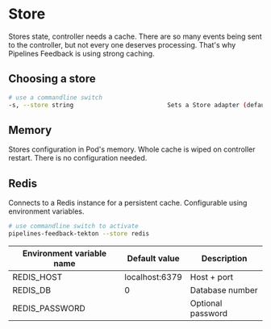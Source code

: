 Store
=====

Stores state, controller needs a cache. There are so many events being sent to the controller, but not every one deserves processing. That's why Pipelines Feedback is using strong caching.

Choosing a store
----------------

```bash
# use a commandline switch
-s, --store string                          Sets a Store adapter (default "redis")
```

Memory
------

Stores configuration in Pod's memory. Whole cache is wiped on controller restart. There is no configuration needed.

Redis
-----

Connects to a Redis instance for a persistent cache. Configurable using environment variables.

```bash
# use commandline switch to activate 
pipelines-feedback-tekton --store redis
```

| Environment variable name | Default value  | Description       |
|---------------------------|----------------|-------------------|
| REDIS_HOST                | localhost:6379 | Host + port       |
| REDIS_DB                  | 0              | Database number   |
| REDIS_PASSWORD            |                | Optional password |
